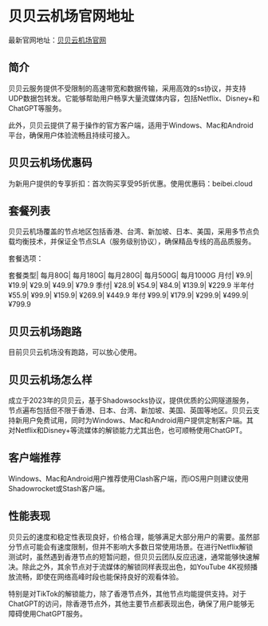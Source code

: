 # 贝贝云机场官网地址

最新官网地址：[贝贝云机场官网](https://beibeilink.top/#/register?code=7XPtIldy)

## 简介
贝贝云服务提供不受限制的高速带宽和数据传输，采用高效的ss协议，并支持UDP数据包转发。它能够帮助用户畅享大量流媒体内容，包括Netflix、Disney+和ChatGPT等服务。

此外，贝贝云提供了易于操作的官方客户端，适用于Windows、Mac和Android平台，确保用户体验流畅且持续可接入。

## 贝贝云机场优惠码
为新用户提供的专享折扣：首次购买享受95折优惠。使用优惠码：beibei.cloud



## 套餐列表

贝贝云机场覆盖的节点地区包括香港、台湾、新加坡、日本、美国，采用多节点负载均衡技术，并保证全节点SLA（服务级别协议），确保精品专线的高品质服务。

套餐选项：


套餐类型|	每月80G|	每月180G|	每月280G|	每月500G|	每月1000G
月付|	¥9.9|	¥19.9|	¥29.9|	¥49.9|	¥79.9
季付|	¥28.9|	¥54.9|	¥84.9|	¥139.9|	¥229.9
半年付	¥55.9|	¥99.9|	¥159.9|	¥269.9|	¥449.9
年付	¥99.9|	¥179.9|	¥299.9|	¥499.9|	¥799.9



## 贝贝云机场跑路
目前贝贝云机场没有跑路，可以放心使用。


## 贝贝云机场怎么样
成立于2023年的贝贝云，基于Shadowsocks协议，提供优质的公网隧道服务，节点遍布包括但不限于香港、日本、台湾、新加坡、美国、英国等地区。贝贝云支持新用户免费试用，同时为Windows、Mac和Android用户提供定制客户端。其对Netflix和Disney+等流媒体的解锁能力尤其出色，也可顺畅使用ChatGPT。

## 客户端推荐
Windows、Mac和Android用户推荐使用Clash客户端，而iOS用户则建议使用Shadowrocket或Stash客户端。


## 性能表现
贝贝云的速度和稳定性表现良好，价格合理，能够满足大部分用户的需要。虽然部分节点可能会有速度限制，但并不影响大多数日常使用场景。在进行Netflix解锁测试时，虽然遇到香港节点的短暂问题，但贝贝云团队反应迅速，通常能够快速解决。除此之外，其余节点对于流媒体的解锁同样表现出色，如YouTube 4K视频播放流畅，即使在网络高峰时段也能保持良好的观看体验。

特别是对TikTok的解锁能力，除了香港节点外，其他节点均能提供支持。对于ChatGPT的访问，除香港节点外，其他主要节点都表现出色，确保了用户能够无障碍使用ChatGPT服务。

